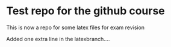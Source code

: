 # Test repo for the github course

This is now a repo for some latex files for exam revision

Added one extra line in the latexbranch....
